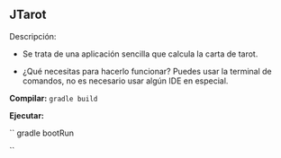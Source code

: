 ## JTarot

Descripción:
* Se trata de una aplicación sencilla que calcula la carta de tarot.

* ¿Qué necesitas para hacerlo funcionar?
   Puedes usar la terminal de comandos, no es necesario usar algún IDE en especial.

**Compilar:**
``
gradle build
``

**Ejecutar:**

``
gradle bootRun

``


